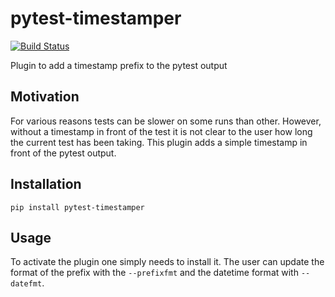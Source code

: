 # pytest-timestamper

[![Build Status](https://travis-ci.org/mbkroese/pytest-timestamper.svg?branch=main)](https://travis-ci.org/mbkroese/pytest-timestamper)

Plugin to add a timestamp prefix to the pytest output

## Motivation

For various reasons tests can be slower on some runs than other.
However, without a timestamp in front of the test it is not clear to the user how long the current test has been taking.
This plugin adds a simple timestamp in front of the pytest output.

## Installation

```
pip install pytest-timestamper
```

## Usage

To activate the plugin one simply needs to install it.
The user can update the format of the prefix with the `--prefixfmt` and the datetime format with `--datefmt`.
